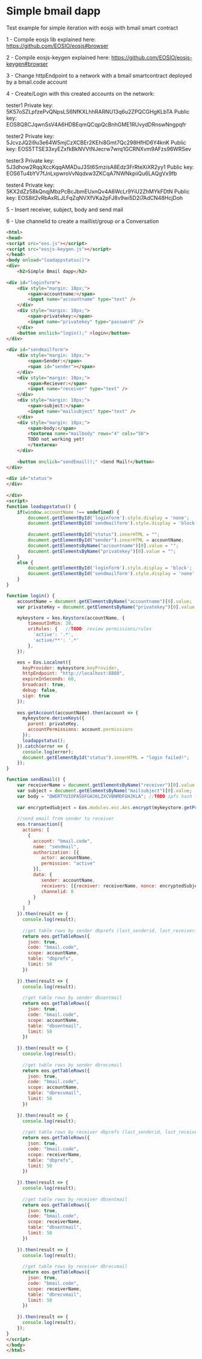 # Simple bmail dapp

Test example for simple iteration with eosjs with bmail smart contract

1 - Compile eosjs lib explained here: https://github.com/EOSIO/eosjs#browser

2 - Compile eosjs-keygen explained here: https://github.com/EOSIO/eosjs-keygen#browser

3 - Change httpEndpoint to a network with a bmail smartcontract deployed by a bmail.code account

4 - Create/Login with this created accounts on the network:

tester1
Private key: 5K57oSZLpfzePvQNpsLS6NfKXLhhRARNU13q6u2ZPQCGHgKLbTA
Public key: EOS8Q8CJqwnSsV4A6HDBEqmQCqpQcBnhGME1RUvydDRnswNngpqfr

tester2
Private key: 5JcvzJQ2i9u3e64W5mjCzXCBEr2KEhi8Gmt7Qc298HfHD6Y4knK
Public key: EOS5TTSE33xyEZxfkBkNVVtNJecrw7wrq1GCRNXvm9AFzs96WRSev

tester3
Private key: 5J3dhow2RqqXccKqqAMADuJ3St6SmzisA8Edz3FrRteXiXR2yy1
Public key: EOS6Tu4bYV7fJnLxpwroVvNqdxw3ZKCqA7NWNkpiiQu6LAQgVx9fb

tester4
Private key: 5KX2dZz58kQnqjMbzPcBcJbmEUxnQv4A6WcLr9YiU2ZhMYkFDtN
Public key: EOS8it2vRbAxRLJLFqZqNVXfVKa2pFJ8v9wi5D2i7AdCN48HcjDoh

5 - Insert receiver, subject, body and send mail

6 - Use channelid to create a maillist/group or a Conversation

```html
<html>
<head>
<script src="eos.js"></script>
<script src="eosjs-keygen.js"></script>
</head>
<body onload="loadappstatus()">
<div>
    <h2>Simple Bmail dapp</h2>
	
<div id="loginform">
	<div style="margin: 10px;">
		<span>accountname:</span>
		<input name="accountname" type="text" />
	</div>
	<div style="margin: 10px;">
		<span>privatekey:</span>
		<input name="privatekey" type="password" />
	</div>
	<button onclick="login();" >login</button>
</div>
	
<div id="sendmailform">	
	<div style="margin: 10px;">
		<span>Sender:</span>
		<span id="sender"></span>
	</div>
	<div style="margin: 10px;">
		<span>Reciever:</span>
		<input name="receiver" type="text" />
	</div>
	<div style="margin: 10px;">
		<span>subject:</span>
		<input name="mailsubject" type="text" />
	</div>
	<div style="margin: 10px;">
		<span>body:</span>
		<textarea name="mailbody" rows="4" cols="50">
		TODO not working yet!
		</textarea>
	</div>
	
	<button onclick="sendEmail();" >Send Mail!</button>
</div>
	
<div id="status">	
</div>	
	
</div>
<script>
function loadappstatus() {
	if(window.accountName !== undefined) {
		document.getElementById('loginform').style.display = 'none';
		document.getElementById('sendmailform').style.display = 'block';
		
		document.getElementById("status").innerHTML = "";
		document.getElementById("sender").innerHTML = accountName;
		document.getElementsByName("accountname")[0].value = "";
	    document.getElementsByName("privatekey")[0].value = "";
	}
	else {
		document.getElementById('loginform').style.display = 'block';
		document.getElementById('sendmailform').style.display = 'none';
	}	
}

function login() {
	accountName = document.getElementsByName("accountname")[0].value;
	var privateKey = document.getElementsByName("privatekey")[0].value;

	mykeystore = kos.Keystore(accountName, {
		timeoutInMin: 30,
		uriRules: {   //TODO: review permissions/rules
		  'active': '.*',
		  'active/**': '.*'
		},
    });

	eos = Eos.Localnet({
	  keyProvider: mykeystore.keyProvider,
	  httpEndpoint: "http://localhost:8888",
	  expireInSeconds: 60,
	  broadcast: true,
	  debug: false,
	  sign: true
	});
	
	eos.getAccount(accountName).then(account => {
      mykeystore.deriveKeys({
        parent: privateKey,
        accountPermissions: account.permissions
      });
	  loadappstatus();
    }).catch(error => {
	  console.log(error);
	  document.getElementById("status").innerHTML = "login failed!";
	});
}

function sendEmail() {
	var receiverName = document.getElementsByName("receiver")[0].value;
	var subject = document.getElementsByName("mailsubject")[0].value;
    var body = "QWERTYUIOPASDFGHJKLZXCVBNMDFGHJKLA"; //TODO ipfs hash for now
	
	var encryptedSubject = Eos.modules.ecc.Aes.encrypt(mykeystore.getPrivateKey('active'), mykeystore.getPublicKey('active'), subject);
	
	//send email from sender to receiver
	eos.transaction({
	  actions: [
		{
		  account: "bmail.code",
		  name: "sendmail",
		  authorization: [{
			 actor: accountName,
			 permission: "active"
		  }],
		  data: {
			 sender: accountName,
			 receivers: [{receiver: receiverName, nonce: encryptedSubject.nonce, subjecthash: encryptedSubject.message, mailhash: body}],
			 channelid: 0
		  }
		}
	  ]
	}).then(result => {
	  console.log(result);
	
	  //get table rows by sender dbprefs (last_senderid, last_receiverid)
	  return eos.getTableRows({
		json: true,
		code: "bmail.code",
		scope: accountName,
		table: "dbprefs",
		limit: 50
	  })
	  
	}).then(result => {
	  console.log(result);
	
	  //get table rows by sender dbsentmail
	  return eos.getTableRows({
		json: true,
		code: "bmail.code",
		scope: accountName,
		table: "dbsentmail",
		limit: 50
	  })
	  
	}).then(result => {
	  console.log(result);
	
	  //get table rows by sender dbrecvmail
	  return eos.getTableRows({
		json: true,
		code: "bmail.code",
		scope: accountName,
		table: "dbrecvmail",
		limit: 50
	  })
	  
	}).then(result => {
	  console.log(result);
	
	  //get table rows by receiver dbprefs (last_senderid, last_receiverid)
	  return eos.getTableRows({
		json: true,
		code: "bmail.code",
		scope: receiverName,
		table: "dbprefs",
		limit: 50
	  })
	  
	}).then(result => {
	  console.log(result);
	
	  //get table rows by receiver dbsentmail
	  return eos.getTableRows({
		json: true,
		code: "bmail.code",
		scope: receiverName,
		table: "dbsentmail",
		limit: 50
	  })
	  
	}).then(result => {
	  console.log(result);
	
	  //get table rows by receiver dbrecvmail
	  return eos.getTableRows({
		json: true,
		code: "bmail.code",
		scope: receiverName,
		table: "dbrecvmail",
		limit: 50
	  })
	  
	}).then(result => {
	  console.log(result);
	});
}
</script>
</body>
</html>
```
